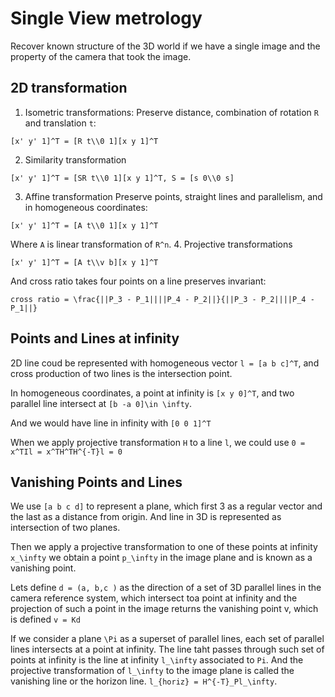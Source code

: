 # Single View metrology
Recover known structure of the 3D world if we have a single image and the property of the camera that took the image.

## 2D transformation
1. Isometric transformations:
Preserve distance, combination of rotation `R` and translation `t`:
```
[x' y' 1]^T = [R t\\0 1][x y 1]^T
```
2. Similarity transformation
```
[x' y' 1]^T = [SR t\\0 1][x y 1]^T, S = [s 0\\0 s]
```
3. Affine transformation
Preserve points, straight lines and parallelism, and in homogeneous coordinates:
```
[x' y' 1]^T = [A t\\0 1][x y 1]^T
```
Where `A` is linear transformation of `R^n`.
4. Projective transformations
```
[x' y' 1]^T = [A t\\v b][x y 1]^T
```
And cross ratio takes four points on a line preserves invariant:
```
cross ratio = \frac{||P_3 - P_1||||P_4 - P_2||}{||P_3 - P_2||||P_4 - P_1||}
```

## Points and Lines at infinity
2D line coud be represented with homogeneous vector `l = [a b c]^T`, and cross production of two lines is the intersection point.

In homogeneous coordinates, a point at infinity is `[x y 0]^T`, and two parallel line intersect at `[b -a 0]\in \infty`.

And we would have line in infinity with `[0 0 1]^T`

When we apply projective transformation `H` to a line `l`, we could use `0 = x^TIl = x^TH^TH^{-T}l = 0`

## Vanishing Points and Lines
We use `[a b c d]` to represent a plane, which first 3 as a regular vector and the last as a distance from origin. And line in 3D is represented as 
intersection of two planes.

Then we apply a projective transformation to one of these points at infinity `x_\infty` we obtain a point `p_\infty` in the image plane and is known as 
a vanishing point.

Lets define `d = (a, b,c )` as the direction of a set of 3D parallel lines in the camera reference system, which intersect toa point at infinity 
and the projection of such a point in the image returns the vanishing point v, which is defined `v = Kd`

If we consider a plane `\Pi` as a superset of parallel lines, each set of parallel lines intersects at a point at infinity. The line taht passes 
through such set of points at infinity is the line at infinity `l_\infty` associated to `Pi`. And the projective transformation of `l_\infty` to the 
image plane is called the vanishing line or the horizon line. `l_{horiz} = H^{-T}_Pl_\infty`.


